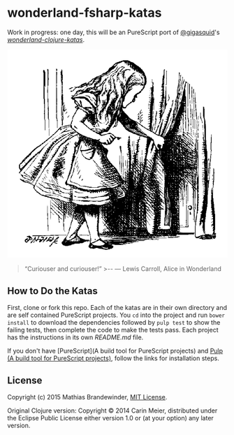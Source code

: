 # wonderland-fsharp-katas

Work in progress: one day, this will be an PureScript port of
[@gigasquid](https://twitter.com/gigasquid)'s
[*wonderland-clojure-katas*](https://github.com/gigasquid/wonderland-clojure-katas).

![Alice and the tiny door](/images/alicedoor.gif)

>“Curiouser and curiouser!” >-- ― Lewis Carroll, Alice in Wonderland

## How to Do the Katas

First, clone or fork this repo. Each of the katas are in their own directory and
are self contained PureScript projects.  You `cd` into the project and run
`bower install` to download the dependencies followed by `pulp test` to show the
failing tests, then complete the code to make the  tests pass. Each project has
the instructions in its own _README.md_ file.

If you don't have [PureScript](A build tool for PureScript projects) and  [Pulp
(A build tool for PureScript
projects)](https://github.com/bodil/pulp#installation),  follow the links for
installation steps.

## License

Copyright (c) 2015 Mathias Brandewinder, [MIT License](LICENSE).

Original Clojure version: Copyright © 2014 Carin Meier, distributed under the
Eclipse Public License either version 1.0 or (at your option) any later version.
